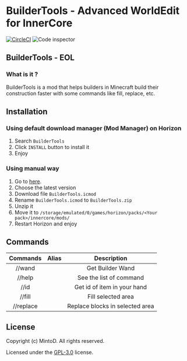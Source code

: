 # BuilderTools - Advanced WorldEdit for InnerCore

[![CircleCI](https://circleci.com/gh/MintoD/BuilderTools/tree/main.svg?style=svg)](https://circleci.com/gh/MintoD/BuilderTools/tree/main)
![Code inspector](https://www.code-inspector.com/project/26010/score/svg)

## BuilderTools - EOL

### What is it ?

BuilderTools is a mod that helps builders in Minecraft build their construction faster with some commands like fill, replace, etc.


## Installation

### Using default download manager (Mod Manager) on Horizon

1. Search `BuilderTools`
2. Click `INSTALL` button to install it
3. Enjoy

### Using manual way

1. Go to [here](https://github.com/MintoD/BuilderTools/releases).
2. Choose the latest version
3. Download file `BuilderTools.icmod`
4. Rename `BuilderTools.icmod` to `BuilderTools.zip`
5. Unzip it
6. Move it to `/storage/emulated/0/games/horizon/packs/<Your pack>/innercore/mods/`
7. Restart Horizon and enjoy

## Commands

|  Commands | Alias |           Description           |
|:---------:|:-----:|:-------------------------------:|
|   //wand  |       |         Get Builder Wand        |
|   //help  |       |     See the list of command     |
|    //id   |       |   Get id of item in your hand   |
|   //fill  |       |        Fill selected area       |
| //replace |       | Replace blocks in selected area |

## License

Copyright (c) MintoD. All rights reserved.

Licensed under the [GPL-3.0](https://github.com/MintoD/BuilderTools/blob/main/LICENSE) license.
